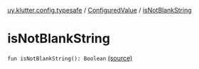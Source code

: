 [uy.klutter.config.typesafe](../index.md) / [ConfiguredValue](index.md) / [isNotBlankString](.)


# isNotBlankString
<code>fun isNotBlankString(): Boolean</code> [(source)](https://github.com/kohesive/klutter/blob/master/config-typesafe-jdk6/src/main/kotlin/uy/klutter/config/typesafe/TypesafeConfig_Ext.kt#L125)<br/>

